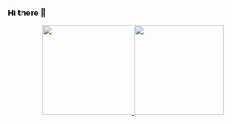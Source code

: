 ### Hi there 👋


<div align="center">
  <a href="https://github.com/diogovaroni">
  <img height="180em" src="https://github-readme-stats.vercel.app/api?username=diogovaroni&show_icons=true&theme=dracula&include_all_commits=true&count_private=true"/>
  <img height="180em" src="https://github-readme-stats.vercel.app/api/top-langs/?username=diogovaroni&layout=compact&langs_count=7&theme=dracula"/>
</div>

<!--
**diogovaroni/diogovaroni** is a ✨ _special_ ✨ repository because its `README.md` (this file) appears on your GitHub profile.

Here are some ideas to get you started:

- 🔭 I’m currently working on ...
- 🌱 I’m currently learning ...
- 👯 I’m looking to collaborate on ...
- 🤔 I’m looking for help with ...
- 💬 Ask me about ...
- 📫 How to reach me: ...
- 😄 Pronouns: ...
- ⚡ Fun fact: ...
-->
